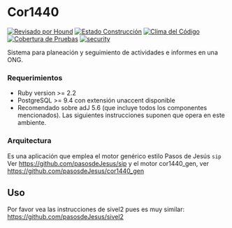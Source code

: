 # Cor1440

[![Revisado por Hound](https://img.shields.io/badge/Reviewed_by-Hound-8E64B0.svg)](https://houndci.com) [![Estado Construcción](https://api.travis-ci.org/pasosdeJesus/cor1440.svg?branch=master)](https://travis-ci.org/pasosdeJesus/cor1440) [![Clima del Código](https://codeclimate.com/github/pasosdeJesus/cor1440/badges/gpa.svg)](https://codeclimate.com/github/pasosdeJesus/cor1440) [![Cobertura de Pruebas](https://codeclimate.com/github/pasosdeJesus/cor1440/badges/coverage.svg)](https://codeclimate.com/github/pasosdeJesus/cor1440) [![security](https://hakiri.io/github/pasosdeJesus/cor1440/master.svg)](https://hakiri.io/github/pasosdeJesus/cor1440/master)



Sistema para planeación y seguimiento de actividades e informes en una ONG.


### Requerimientos
* Ruby version >= 2.2
* PostgreSQL >= 9.4 con extensión unaccent disponible
* Recomendado sobre adJ 5.6 (que incluye todos los componentes mencionados).  Las siguientes instrucciones suponen que opera en este ambiente.


### Arquitectura

Es una aplicación que emplea el motor genérico estilo Pasos de Jesús ```sip```
Ver https://github.com/pasosdeJesus/sip
y el motor cor1440_gen, ver https://github.com/pasosdeJesus/cor1440_gen

## Uso

Por favor vea las instrucciones de sivel2 pues es muy similar:
https://github.com/pasosdeJesus/sivel2

